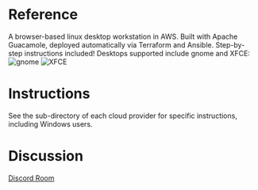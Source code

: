 # Reference
A browser-based linux desktop workstation in AWS. Built with Apache Guacamole, deployed automatically via Terraform and Ansible. Step-by-step instructions included! Desktops supported include gnome and XFCE:
![gnome](cloud_workstation_gnome.png)
![XFCE](cloud_workstation_xfce.png)

# Instructions
See the sub-directory of each cloud provider for specific instructions, including Windows users.

# Discussion
[Discord Room](https://discord.gg/vG3UKd2RRn)
